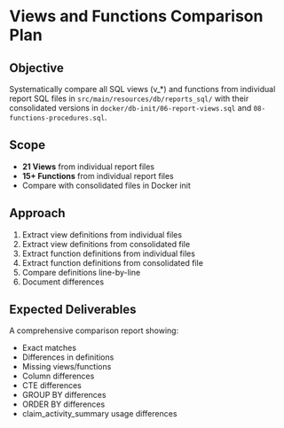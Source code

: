 # Views and Functions Comparison Plan

## Objective
Systematically compare all SQL views (v_*) and functions from individual report SQL files in `src/main/resources/db/reports_sql/` with their consolidated versions in `docker/db-init/06-report-views.sql` and `08-functions-procedures.sql`.

## Scope
- **21 Views** from individual report files
- **15+ Functions** from individual report files
- Compare with consolidated files in Docker init

## Approach
1. Extract view definitions from individual files
2. Extract view definitions from consolidated file
3. Extract function definitions from individual files
4. Extract function definitions from consolidated file
5. Compare definitions line-by-line
6. Document differences

## Expected Deliverables
A comprehensive comparison report showing:
- Exact matches
- Differences in definitions
- Missing views/functions
- Column differences
- CTE differences
- GROUP BY differences
- ORDER BY differences
- claim_activity_summary usage differences


